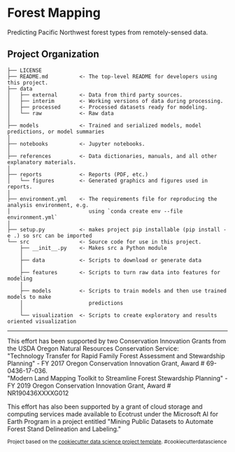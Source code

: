 Forest Mapping
==============

Predicting Pacific Northwest forest types from remotely-sensed data.

Project Organization
------------

    ├── LICENSE
    ├── README.md          <- The top-level README for developers using this project.
    ├── data
    │   ├── external       <- Data from third party sources.
    │   ├── interim        <- Working versions of data during processing.
    │   ├── processed      <- Processed datasets ready for modeling.
    │   └── raw            <- Raw data
    │
    ├── models             <- Trained and serialized models, model predictions, or model summaries
    │
    ├── notebooks          <- Jupyter notebooks.
    │
    ├── references         <- Data dictionaries, manuals, and all other explanatory materials.
    │
    ├── reports            <- Reports (PDF, etc.)
    │   └── figures        <- Generated graphics and figures used in reports.
    │
    ├── environment.yml    <- The requirements file for reproducing the analysis environment, e.g.
    │                         using `conda create env --file environment.yml`
    │
    ├── setup.py           <- makes project pip installable (pip install -e .) so src can be imported
    └── src                <- Source code for use in this project.
        ├── __init__.py    <- Makes src a Python module
        │
        ├── data           <- Scripts to download or generate data
        │
        ├── features       <- Scripts to turn raw data into features for modeling
        │
        ├── models         <- Scripts to train models and then use trained models to make
        │                     predictions
        │
        └── visualization  <- Scripts to create exploratory and results oriented visualization


--------
This effort has been supported by two Conservation Innovation Grants from the
USDA Oregon Natural Resources Conservation Service:  
"Technology Transfer for Rapid Family Forest Assessment and Stewardship
Planning" - FY 2017 Oregon Conservation Innovation Grant, Award # 69-0436-17-036.  
"Modern Land Mapping Toolkit to Streamline Forest Stewardship Planning" -  
FY 2019 Oregon Conservation Innovation Grant, Award # NR190436XXXXG012

This effort has also been supported by a grant of cloud storage and computing
services made available to Ecotrust under the Microsoft AI for Earth Program in
a project entitled "Mining Public Datasets to Automate Forest Stand
Delineation and Labeling."

<p><small>Project based on the <a target="_blank" href="https://drivendata.github.io/cookiecutter-data-science/">cookiecutter data science project template</a>. #cookiecutterdatascience</small></p>

